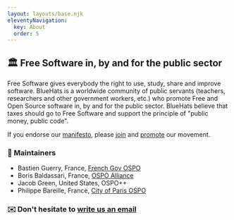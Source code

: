 ```yaml
---
layout: layouts/base.njk
eleventyNavigation:
  key: About
  order: 5
---
```


## 🏛️ Free Software in, by and for the public sector

Free Software gives everybody the right to use, study, share and
improve software. BlueHats is a worldwide community of public servants
(teachers, researchers and other government workers, etc.) who promote
Free and Open Source software in, by and for the public sector.
BlueHats believe that taxes should go to Free Software and support the
principle of "public money, public code".

If you endorse our [manifesto](https://bluehats.world), please
[join](/join) and [promote](/promote) our movement.

### 🙏 Maintainers

- Bastien Guerry, France, [French Gov OSPO](https://code.gouv.fr)
- Boris Baldassari, France, [OSPO Alliance](https://ospo-alliance.org)
- Jacob Green, United States, OSPO++
- Philippe Bareille, France, [City of Paris OSPO](https://opensource.paris.fr)

### ✉️ Don't hesitate to [write us an email](mailto:bluehats@bzg.fr)
